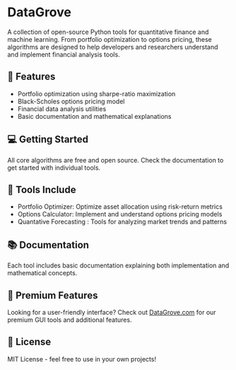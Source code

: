 # DataGrove

A collection of open-source Python tools for quantitative finance and machine learning. From portfolio optimization to options pricing, these algorithms are designed to help developers and researchers understand and implement financial analysis tools.

## 🚀 Features
- Portfolio optimization using sharpe-ratio maximization 
- Black-Scholes options pricing model
- Financial data analysis utilities
- Basic documentation and mathematical explanations

## 💻 Getting Started
All core algorithms are free and open source. Check the documentation to get started with individual tools.

## 🔧 Tools Include
- Portfolio Optimizer: Optimize asset allocation using risk-return metrics
- Options Calculator: Implement and understand options pricing models
- Quantative Forecasting : Tools for analyzing market trends and patterns

## 📚 Documentation
Each tool includes basic documentation explaining both implementation and mathematical concepts.

## 🌟 Premium Features
Looking for a user-friendly interface? Check out [DataGrove.com](https://datagrove.com) for our premium GUI tools and additional features.

## 📝 License
MIT License - feel free to use in your own projects!
